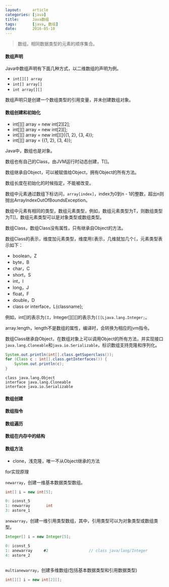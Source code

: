 ```yaml
---
layout:     article
categories: [java]
title:      Java数组
tags:       [java, 数组]
date:       2016-05-10
---
```


> 数组，相同数据类型的元素的顺序集合。

#### 数组声明

Java中数组声明有下面几种方式，以二维数组的声明为例。

* `int[][] array`
* `int[] array[]`
* `int array[][]`

数组声明只是创建一个数组类型的引用变量，并未创建数组对象。

#### 数组创建和初始化

* int[][] array = new int[2][2];
* int[][] array = new int[2][];
* int[][] array = new int[][]&#123;{1, 2}, {3, 4}&#125;;
* int[][] array = &#123;{1, 2}, {3, 4}&#125;;

Java中，数组也是对象。

数组也有自己的Class，由JVM运行时动态创建，T[]。

数组继承自Object，可以被赋值给Object，拥有Object的所有方法。

数组长度在初始化的时候指定，不能被改变。

数组中元素通过数组下标访问，`array[index]`，index为0到n - 1的整数，超出n则抛出ArrayIndexOutOfBoundsException。

数组中元素有相同的类型，数组元素类型，例如，数组元素类型为T，则数组类型为T[]，数组元素类型可以是对象类型或数组类型。

数组Class，数组Class没有属性，只有继承自Object的方法。

数组Class的表示，维度加元素类型，维度用`[`表示，几维就加几个`[`，元素类型表示如下：

* boolean，Z
* byte，B
* char，C
* short，S
* int，I
* long，J
* float，F
* double，D
* class or interface，L{classname};

例如，int[]的表示为`[I`，Integer[][][]的表示为`[[[Ljava.lang.Integer;`。

array.length，length不是数组的属性，编译时，会转换为相应的jvm指令。

数组Class继承自Object，在数组对象上可以调用Object的所有方法，并实现接口`java.lang.Cloneable`和`java.io.Serializable`，标识数组支持克隆和序列化。

```java
System.out.println(int[].class.getSuperclass());
for (Class c : int[].class.getInterfaces()) {
    System.out.println(c);
}
```

```console
class java.lang.Object
interface java.lang.Cloneable
interface java.io.Serializable
```

#### 数组创建

#### 数组指令

#### 数组遍历

#### 数组在内存中的结构

#### 数组方法

* clone，浅克隆，唯一不从Object继承的方法

for实现原理

`newarray`，创建一维基本数据类型数组。

```java
int[] i = new int[5];
```

```java
0: iconst_5      
1: newarray       int
3: astore_1
```

`anewarray`，创建一维引用类型数组，其中，引用类型可以为对象类型或数组类型。

```java
Integer[] i = new Integer[5];
```

```java
0: iconst_5      
1: anewarray     #2                  // class java/lang/Integer
4: astore_2
```

```java

```

`multianewarray`，创建多维数组(包括基本数据类型和引用数据类型)

```java
int[][] i = new int[2][];
```
